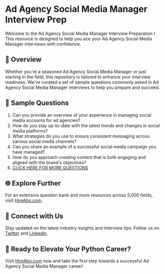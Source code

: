 # Ad Agency Social Media Manager Interview Prep

Welcome to the Ad Agency Social Media Manager Interview Preparation ! This resource is designed to help you ace your Ad Agency Social Media Manager interviews with confidence.

## 🚀 Overview

Whether you're a seasoned Ad Agency Social Media Manager or just starting in the field, this repository is tailored to enhance your interview readiness. We've curated a set of sample questions commonly asked in Ad Agency Social Media Manager interviews to help you prepare and succeed.

## 📝 Sample Questions

1. Can you provide an overview of your experience in managing social media accounts for ad agencies?
2. How do you stay up-to-date with the latest trends and changes in social media platforms?
3. What strategies do you use to ensure consistent messaging across various social media channels?
4. Can you share an example of a successful social media campaign you have managed?
5. How do you approach creating content that is both engaging and aligned with the brand's objectives?
6. [CLICK HERE FOR MORE QUESTIONS](https://hireabo.com/job/8_3_46/Ad%20Agency%20Social%20Media%20Manager)

## 🌐 Explore Further

For an extensive question bank and more resources across 5,000 fields, visit [HireAbo.com](https://www.hireabo.com).

## 📱 Connect with Us

Stay updated on the latest industry insights and interview tips. Follow us on [Twitter](https://twitter.com/hireabo) and [LinkedIn](https://www.linkedin.com/in/hire-abo-3609972a8/).

## 🚀 Ready to Elevate Your Python Career?

Visit [HireAbo.com](https://www.hireabo.com) now and take the first step towards a successful Ad Agency Social Media Manager career!